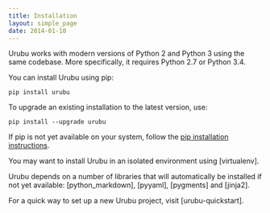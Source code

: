 ```yaml
---
title: Installation
layout: simple_page 
date: 2014-01-10
---
```


Urubu works with modern versions of Python 2 and Python 3 using the same
codebase. More specifically, it requires Python 2.7 or Python 3.4.

You can install Urubu using pip: 

```
pip install urubu
```

To upgrade an existing installation to the
latest version, use:

```
pip install --upgrade urubu
```

If pip is not yet available on your system, follow the [pip installation
instructions][pip_install].

[pip_install]: http://www.pip-installer.org/en/latest/installing.html

You may want to install Urubu in an isolated environment using [virtualenv].

Urubu depends on a number of libraries that will automatically be installed if
not yet available: [python_markdown], [pyyaml], [pygments] and [jinja2].

For a quick way to set up a new Urubu project, visit [urubu-quickstart].
